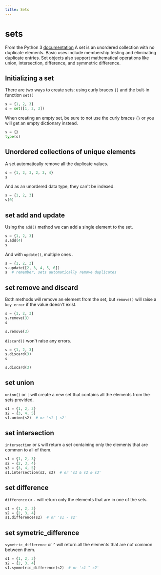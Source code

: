```yaml
---
title: Sets
---
```


# sets

<base-disclaimer>
  <base-disclaimer-title>
    From the Python 3 <a targe="_blanc" href="https://docs.python.org/3/tutorial/datastructures.html#sets">documentation</a>
  </base-disclaimer-title>
  <base-disclaimer-content>
    A set is an unordered collection with no duplicate elements. Basic uses include membership testing and eliminating duplicate entries.
    Set objects also support mathematical operations like union, intersection, difference, and symmetric difference.
  </base-disclaimer-content>
</base-disclaimer>

## Initializing a set

There are two ways to create sets: using curly braces `{}` and the bult-in function `set()`

```python
s = {1, 2, 3}
s = set([1, 2, 3])
```

When creating an empty set, be sure to not use the curly braces `{}` or you will get an empty dictionary instead.

```python
s = {}
type(s)
```

## Unordered collections of unique elements

A set automatically remove all the duplicate values.

```python
s = {1, 2, 3, 2, 3, 4}
s
```

And as an unordered data type, they can't be indexed.

```python
s = {1, 2, 3}
s(0)
```

## set add and update

Using the `add()` method we can add a single element to the set.

```python
s = {1, 2, 3}
s.add(4)
s
```

And with `update()`, multiple ones .

```python
s = {1, 2, 3}
s.update([2, 3, 4, 5, 6])
s  # remember, sets automatically remove duplicates
```

## set remove and discard

Both methods will remove an element from the set, but `remove()` will raise a `key error` if the value doesn't exist.

```python
s = {1, 2, 3}
s.remove(3)
s
```

```python
s.remove(3)
```

`discard()` won't raise any errors.

```python
s = {1, 2, 3}
s.discard(3)
s
```

```python
s.discard(3)
```

## set union

`union()` or `|` will create a new set that contains all the elements from the sets provided.

```python
s1 = {1, 2, 3}
s2 = {3, 4, 5}
s1.union(s2)  # or 's1 | s2'
```

## set intersection

`intersection` or `&` will return a set containing only the elements that are common to all of them.

```python
s1 = {1, 2, 3}
s2 = {2, 3, 4}
s3 = {3, 4, 5}
s1.intersection(s2, s3)  # or 's1 & s2 & s3'
```

## set difference

`difference` or `-` will return only the elements that are in one of the sets.

```python
s1 = {1, 2, 3}
s2 = {2, 3, 4}
s1.difference(s2)  # or 's1 - s2'
```

## set symetric_difference

`symetric_difference` or `^` will return all the elements that are not common between them.

```python
s1 = {1, 2, 3}
s2 = {2, 3, 4}
s1.symmetric_difference(s2)  # or 's1 ^ s2'
```

